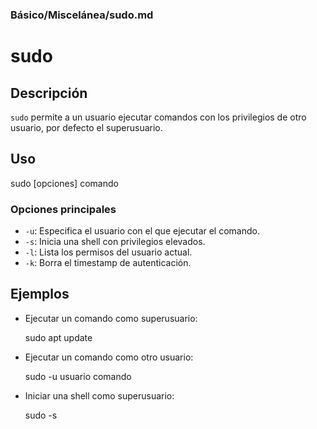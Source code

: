 ### **Básico/Miscelánea/sudo.md**

# sudo

## Descripción

`sudo` permite a un usuario ejecutar comandos con los privilegios de otro usuario, por defecto el superusuario.

## Uso

sudo [opciones] comando

### Opciones principales

- `-u`: Especifica el usuario con el que ejecutar el comando.
- `-s`: Inicia una shell con privilegios elevados.
- `-l`: Lista los permisos del usuario actual.
- `-k`: Borra el timestamp de autenticación.

## Ejemplos

- Ejecutar un comando como superusuario:

  sudo apt update

- Ejecutar un comando como otro usuario:

  sudo -u usuario comando

- Iniciar una shell como superusuario:

  sudo -s

